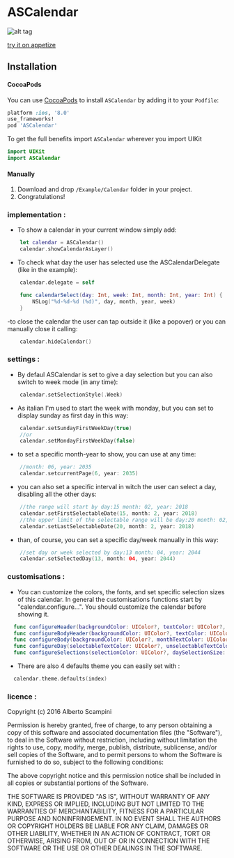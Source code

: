 # ASCalendar
![alt tag](https://github.com/scamps88/ASCalendar/blob/master/Documentations/header.png)

[try it on appetize](https://appetize.io/app/tqm3jf79u3m0apxujq46gm2rgm?device=iphone6s&scale=75&orientation=portrait&osVersion=9.3)

## Installation

#### CocoaPods
You can use [CocoaPods](http://cocoapods.org/) to install `ASCalendar` by adding it to your `Podfile`:

```ruby
platform :ios, '8.0'
use_frameworks!
pod 'ASCalendar'
```

To get the full benefits import `ASCalendar` wherever you import UIKit

``` swift
import UIKit
import ASCalendar
```

#### Manually
1. Download and drop ```/Example/Calendar``` folder in your project.  
2. Congratulations!  
    
### implementation :
- To show a calendar in your current window simply add:
```swift
    let calendar = ASCalendar()
    calendar.showCalendarAsLayer()
```
- To check what day the user has selected use the ASCalendarDelegate (like in the example):
```swift
    calendar.delegate = self
```
```swift
    func calendarSelect(day: Int, week: Int, month: Int, year: Int) {
        NSLog("%d-%d-%d (%d)", day, month, year, week)
    }
```
-to close the calendar the user can tap outside it (like a popover) or you can manually close it calling:
```swift
    calendar.hideCalendar()
```
### settings :
- By defaul ASCalendar is set to give a day selection but you can also switch to week mode (in any time):
```swift
    calendar.setSelectionStyle(.Week)
```
- As italian I'm used to start the week with monday, but you can set to display sunday as first day in this way:
```swift
    calendar.setSundayFirstWeekDay(true)
    //or
    calendar.setMondayFirstWeekDay(false)
```
- to set a specific month-year to show, you can use at any time:
```swift
    //month: 06, year: 2035
    calendar.setcurrentPage(6, year: 2035)
```
- you can also set a specific interval in witch the user can select a day, disabling all the other days:
```swift
    //the range will start by day:15 month: 02, year: 2018
    calendar.setFirstSelectableDate(15, month: 2, year: 2018)
    //the upper limit of the selectable range will be day:20 month: 02, year: 2018
    calendar.setLastSelectableDate(20, month: 2, year: 2018)
```
- than, of course, you can set a specific day/week manually in this way:
```swift
    //set day or week selected by day:13 month: 04, year: 2044
    calendar.setSelectedDay(13, month: 04, year: 2044)
```
### customisations :
- You can customize the colors, the fonts, and set specific selection sizes of this calendar. In general the customisations functions start by "calendar.configure...". You should customize the calendar before showing it.

```swift
  func configureHeader(backgroundColor: UIColor?, textColor: UIColor?, textFont : UIFont?, separationLineColor: UIColor?)
  func configureBodyHeader(backgroundColor: UIColor?, textColor: UIColor?, textFont: UIFont?, separationLineColor: UIColor?)
  func configureBody(backgroundColor: UIColor?, monthTextColor: UIColor?, monthTextFont: UIFont?, separationLineColor: UIColor?)
  func configureDay(selectableTextColor: UIColor?, unselectableTextColor: UIColor?, selectedTextColor: UIColor?, TextFont: UIFont?)
  func configureSelections(selectionColor: UIColor?, daySelectionSize: CGFloat?, weekSelectionHeight: CGFloat?)
```

- There are also 4 defaults theme you can easily set with :
```swift
  calendar.theme.defaults(index)
```
### licence :

Copyright (c) 2016 Alberto Scampini

Permission is hereby granted, free of charge, to any person obtaining a copy
of this software and associated documentation files (the "Software"), to deal
in the Software without restriction, including without limitation the rights
to use, copy, modify, merge, publish, distribute, sublicense, and/or sell
copies of the Software, and to permit persons to whom the Software is
furnished to do so, subject to the following conditions:

The above copyright notice and this permission notice shall be included in all
copies or substantial portions of the Software.

THE SOFTWARE IS PROVIDED "AS IS", WITHOUT WARRANTY OF ANY KIND, EXPRESS OR
IMPLIED, INCLUDING BUT NOT LIMITED TO THE WARRANTIES OF MERCHANTABILITY,
FITNESS FOR A PARTICULAR PURPOSE AND NONINFRINGEMENT. IN NO EVENT SHALL THE
AUTHORS OR COPYRIGHT HOLDERS BE LIABLE FOR ANY CLAIM, DAMAGES OR OTHER
LIABILITY, WHETHER IN AN ACTION OF CONTRACT, TORT OR OTHERWISE, ARISING FROM,
OUT OF OR IN CONNECTION WITH THE SOFTWARE OR THE USE OR OTHER DEALINGS IN THE
SOFTWARE.
